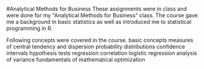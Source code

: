 #Analytical Methods for Business
These assignments were in class and were done for my "Analytical Methods for Business" class.
The course gave me a background in basic statistics as well as introduced me to statistical programming in R. 

Following concepts were covered in the course.
basic concepts
measures of central tendency and dispersion 
probability distributions
confidence intervals
hypothesis tests
regression
correlation
logistic regression
analysis of variance
fundamentals of mathematical optimization
